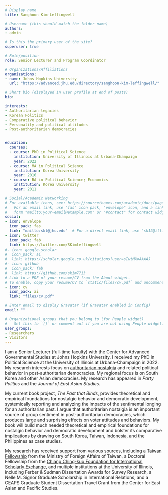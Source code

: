 ```yaml
---
# Display name
title: Sanghoon Kim-Leffingwell

# Username (this should match the folder name)
authors:
- admin

# Is this the primary user of the site?
superuser: true

# Role/position
role: Senior Lecturer and Program Coordinator

# Organizations/Affiliations
organizations:
- name: Johns Hopkins University
  url: "https://advanced.jhu.edu/directory/sanghoon-kim-leffingwell/"

# Short bio (displayed in user profile at end of posts)
bio: 

interests:
- Authoritarian legacies
- Korean Politics
- Comparative political behavior
- Personality and political attitudes
- Post-authoritarian democracies


education:
  courses:
  - course: PhD in Political Science
    institution: University of Illinois at Urbana-Champaign
    year: 2022
  - course: MA in Political Science
    institution: Korea University
    year: 2016
  - course: BA in Political Science; Economics
    institution: Korea University
    year: 2011

# Social/Academic Networking
# For available icons, see: https://sourcethemes.com/academic/docs/page-builder/#icons
#   For an email link, use "fas" icon pack, "envelope" icon, and a link in the
#   form "mailto:your-email@example.com" or "#contact" for contact widget.
social:
- icon: envelope
  icon_pack: fas
  link: "mailto:skl@jhu.edu"  # For a direct email link, use "sk12@illinois.edu".
- icon: twitter
  icon_pack: fab
  link: https://twitter.com/SKimleffingwell
#- icon: google-scholar
#  icon_pack: ai
#  link: https://scholar.google.co.uk/citations?user=sIwtMXoAAAAJ
#- icon: github
#  icon_pack: fab
#  link: https://github.com/skim7713
# Link to a PDF of your resume/CV from the About widget.
# To enable, copy your resume/CV to `static/files/cv.pdf` and uncomment the lines below.
- icon: cv
  icon_pack: ai
  link: "files/cv.pdf"

# Enter email to display Gravatar (if Gravatar enabled in Config)
email: ""

# Organizational groups that you belong to (for People widget)
#   Set this to `[]` or comment out if you are not using People widget.
user_groups:
- Researchers
- Visitors
---
```


I am a Senior Lecturer (full-time faculty) with the Center for Advanced Governmental Studies at Johns Hopkins University. I received my PhD in Political Science at the University of Illinois at Urbana-Champaign in 2022. My research interests focus on [authoritarian nostalgia](https://www.sanghoonkim.org/publication/dissertation/dissertation/) and related political behavior in post-authoritarian democracies. My regional focus is on South Korea and other Asian democracies. My research has appeared in *Party Politics* and the *Journal of East Asian Studies*. 

My current book project, *The Past that Binds*, provides theoretical and empirical foundations for nostalgic behavior and democratic development, systemically reporting and analyzing the impacts of the sentimental longing for an authoritarian past. I argue that authoritarian nostalgia is an important source of group sentiment in post-authoritarian democracies, which produces large and surprising effects on voter attitudes and behaviors. My book will build much needed theoretical and empirical foundations for nostalgic behavior and democratic development and bolster its comparative implications by drawing on South Korea, Taiwan, Indonesia, and the Philippines as case studies.
 
My research has received support from various sources, including a [Taiwan Fellowship](https://taiwanfellowship.ncl.edu.tw/eng/index.aspx) from the Ministry of Foreign Affairs of Taiwan, a Doctoral Fellowship from the [Chiang Ching-kuo Foundation for International Scholarly Exchange](http://www.cckf.org/en/), and multiple institutions at the University of Illinois, including Ferber & Sudman Dissertation Awards for Survey Research, a Nelle M. Signor Graduate Scholarship in International Relations, and a CEAPS Graduate Student Dissertation Travel Grant from the Center for East Asian and Pacific Studies. 

